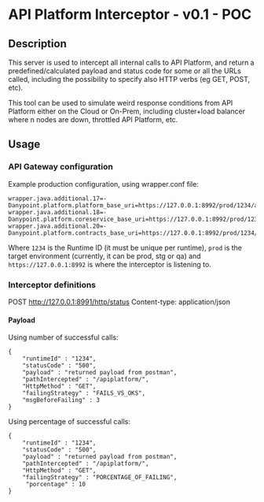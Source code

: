 # API Platform Interceptor - v0.1 - POC

## Description
This server is used to intercept all internal calls to API Platform, and return a predefined/calculated payload and status code for some or all the URLs called, including the possibility to specify also HTTP verbs (eg GET, POST, etc).

This tool can be used to simulate weird response conditions from API Platform either on the Cloud or On-Prem, including cluster+load balancer where n nodes are down, throttled API Platform, etc.

## Usage
### API Gateway configuration
Example production configuration, using wrapper.conf file:
```
wrapper.java.additional.17=-Danypoint.platform.platform_base_uri=https://127.0.0.1:8992/prod/1234/apiplatform
wrapper.java.additional.18=-Danypoint.platform.coreservice_base_uri=https://127.0.0.1:8992/prod/1234/accounts
wrapper.java.additional.20=-Danypoint.platform.contracts_base_uri=https://127.0.0.1:8992/prod/1234/apigateway/ccs
```
Where `1234` is the Runtime ID (it must be unique per runtime), `prod` is the target environment (currently, it can be prod, stg or qa) and `https://127.0.0.1:8992` is where the interceptor is listening to.

### Interceptor definitions
POST http://127.0.0.1:8991/http/status
Content-type: application/json
#### Payload
Using number of successful calls:
```
{
    "runtimeId" : "1234",
    "statusCode" : "500",
    "payload" : "returned payload from postman",
    "pathIntercepted" : "/apiplatform/",
    "HttpMethod" : "GET",
    "failingStrategy" : "FAILS_VS_OKS",
    "msgBeforeFailing" : 3
}
```
Using percentage of successful calls:
```
{
    "runtimeId" : "1234",
    "statusCode" : "500",
    "payload" : "returned payload from postman",
    "pathIntercepted" : "/apiplatform/",
    "HttpMethod" : "GET",
    "failingStrategy" : "PORCENTAGE_OF_FAILING",
     "porcentage" : 10
}
```
